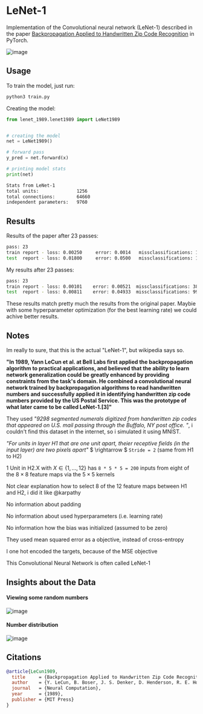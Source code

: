 # LeNet-1
Implementation of the Convolutional neural network (LeNet-1) described in the paper [Backpropagation Applied to Handwritten Zip Code Recognition](https://ieeexplore.ieee.org/document/6795724) in PyTorch.


![image](res/architecture.png)

## Usage

To train the model, just run:
```bash
python3 train.py
```

Creating the model:
```python
from lenet_1989.lenet1989 import LeNet1989


# creating the model
net = LeNet1989()

# forward pass
y_pred = net.forward(x)

# printing model stats
print(net)
```

```bash
Stats from LeNet-1
total units:              1256
total connections:        64660
independent parameters:   9760
```


## Results

Results of the paper after 23 passes:

```bash
pass: 23
train report - loss: 0.00250     error: 0.0014   missclassifications: 10
test  report - loss: 0.01800     error: 0.0500   missclassifications: 102
```
My results after 23 passes:

```bash
pass: 23
train report - loss: 0.00101    error: 0.00521  missclassifications: 38
test  report - loss: 0.00811    error: 0.04933  missclassifications: 99
```

These results match pretty much the results from the original paper. Maybie with some hyperparameter optimization (for the best learning rate) we could achive better results.

## Notes

Im really to sure, that this is the actual "LeNet-1", but wikipedia says so.

**"In 1989, Yann LeCun et al. at Bell Labs first applied the backpropagation algorithm to practical applications, and believed that the ability to learn network generalization could be greatly enhanced by providing constraints from the task's domain. He combined a convolutional neural network trained by backpropagation algorithms to read handwritten numbers and successfully applied it in identifying handwritten zip code numbers provided by the US Postal Service. This was the prototype of what later came to be called LeNet-1.[3]"**

They used *"9298 segmented numerals digitized from handwritten zip codes that appeared on U.S. mail passing through the Buffalo, NY post office. "*, i couldn't find this dataset in the internet, so i simulated it using MNIST.

*"For units in layer H1 that are one unit apart, theier receptive fields (in the input layer) are two pixels apart"* $ \rightarrow $ `Stride = 2` (same from H1 to H2)

1 Unit in H2.X with $X \in \{1, ..., 12\}$ has `8 * 5 * 5 = 200` inputs from eight of the $8 \times 8$ feature maps via the $5 \times 5$ kernels

Not clear explanation how to select 8 of the 12 feature maps between H1 and H2, i did it like @karpathy

No information about padding

No information about used hyperparameters (i.e. learning rate)

No information how the bias was initialized (assumed to be zero)

They used mean squared error as a objective, instead of cross-entropy

I one hot encoded the targets, because of the MSE objective

This Convolutional Neural Network is often called LeNet-1

## Insights about the Data

#### Viewing some random numbers

![image](res/random_numbers.png)

#### Number distribution

![image](res/number_distribution.png)

## Citations

```bibtex
@article{LeCun1989,
  title     = {Backpropagation Applied to Handwritten Zip Code Recognition},
  author    = {Y. LeCun, B. Boser, J. S. Denker, D. Henderson, R. E. Howard, W. Hubbard, L. D. Jackel},
  journal   = {Neural Computation},
  year      = {1989},
  publisher = {MIT Press}
}
```
